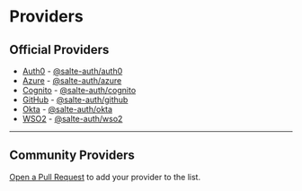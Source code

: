 # Providers

## Official Providers

- [Auth0](https://auth0.com) - [@salte-auth/auth0](https://github.com/salte-auth/auth0)
- [Azure](https://azure.microsoft.com/en-us/services/active-directory) - [@salte-auth/azure](https://github.com/salte-auth/azure)
- [Cognito](https://aws.amazon.com/cognito) - [@salte-auth/cognito](https://github.com/salte-auth/cognito)
- [GitHub](https://github.com) - [@salte-auth/github](https://github.com/salte-auth/github)
- [Okta](https://www.okta.com/) - [@salte-auth/okta](https://github.com/salte-auth/okta)
- [WSO2](https://wso2.com) - [@salte-auth/wso2](https://github.com/salte-auth/wso2)

---

## Community Providers

[Open a Pull Request](https://github.com/salte-auth/salte-auth/blob/master/CONTRIBUTING.md#submitting-a-pull-request) to add your provider to the list.

<!-- 
~ Example ~

- [Provider Name](link-to-provider) - [your-package-name-here](link-to-source)
 -->
